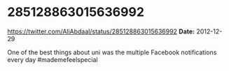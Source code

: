 # 285128863015636992
https://twitter.com/AliAbdaal/status/285128863015636992
**Date:** 2012-12-29

One of the best things about uni was the multiple Facebook notifications every day #mademefeelspecial

